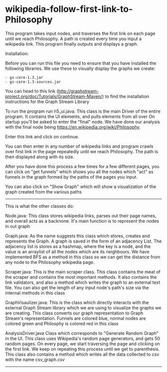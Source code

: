 # wikipedia-follow-first-link-to-Philosophy
This program takes input nodes, and traverses the first link on each page until we reach Philosophy. A path is created every time you input a wikipedia link. This program finally outputs and displays a graph.

Installation:

Before you can run this file you need to ensure that you have installed the following libraries. We use these to visually display the graphs we create:

	- gs-core-1.3.jar
	- gs-core-1.3-sources.jar

You can head to this link (http://graphstream-project.org/doc/Tutorials/GraphStream-Maven/) to find the installation instructions for the Graph Stream Library


To run the program run h5_ui.java. This class is the main Driver of the entire program. It contains the UI elements, and pulls elements from all over On startup you'll be asked to enter the "final" node. We have done our analysis with the final node being https://en.wikipedia.org/wiki/Philosophy.

Enter this link and click on continue.


You can then enter in any number of wikipedia links and program crawls over first link in the page repeatedly until we reach Philosophy. The path is then displayed along with its size. 
 

After you have done this process a few times for a few different pages, you can click on "get funnels" which shows you all the nodes which "act" as funnels in the graph formed by the paths of the pages you input.

You can also click on "Show Graph" which will show a visualization of the graph created from the various paths

***************************************************************************************************************************

This is what the other classes do:

Node.java: 
This class stores wikipedia links, parses out their page names, and overall acts as a backnone. It's main function is to represent the nodes in out graph

Graph.java: 
As the name suggests this class which stores, creates and represents the Graph. A graph is saved in the form of an adjacency List. The adjacency list is stores as a hashmap, where the key is a node, and the value is an arraylist of all the nodes which are its neighbours. We have implemented BFS as a method in this class so we can get the distance from any node to the Philosophy wikipedia page. 

Scraper.java: 
This is the main scraper class. This class contains the meat of the scraper and contains the most important methods. It also contains the link validators, and also a method which writes the graph to an external text file. You can also get the length of any input node's path's size via the internal methods in this class

GraphVisaulizer.java: 
This is the class which directly interacts with the external Graph Stream library which we are using to visualize the graphs we are creating. This class converts our graph representation to Graph Stream's representation. Funnels are colored blue, normal nodes are colored green and Philosphy is colored red in this class

AnalysisDriver.java
Class which corresponds to "Generate Random Graph" in the UI. This class uses Wikipedia's random page generators, and gets 50 random pages. On every page, we start traversing the page and clicking on the first link. We keep on repeating this process until we get to parenthesis. This class also contains a method which writes all the data collected to csv with the name csv_graph.csv

***************************************************************************************************************************
